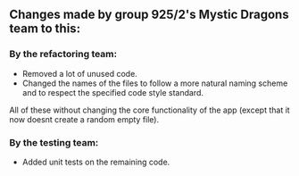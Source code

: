 ## Changes made by group 925/2's Mystic Dragons team to this:

### By the refactoring team:

- Removed a lot of unused code.
- Changed the names of the files to follow a more natural naming scheme and to respect the specified code style standard.

All of these without changing the core functionality of the app (except that it now doesnt create a random empty file).

### By the testing team:

- Added unit tests on the remaining code.
